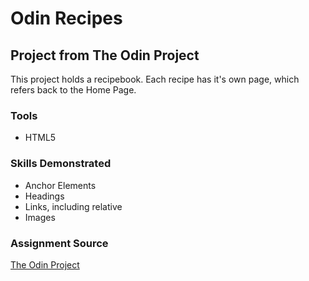 # Odin Recipes

## Project from The Odin Project

This project holds a recipebook. Each recipe has it's own page, which refers back to the Home Page.

### Tools
- HTML5

### Skills Demonstrated
- Anchor Elements
- Headings
- Links, including relative
- Images

### Assignment Source
[The Odin Project](https://www.theodinproject.com/lessons/foundations-recipes)